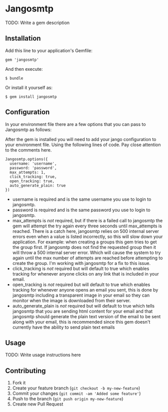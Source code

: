 # Jangosmtp

TODO: Write a gem description

## Installation

Add this line to your application's Gemfile:

    gem 'jangosmtp'

And then execute:

    $ bundle

Or install it yourself as:

    $ gem install jangosmtp

## Configuration

In your environment file there are a few options that you can pass to Jangosmtp as follows:

After the gem is installed you will need to add your jango configuration to your environment file. Using the following lines of code. Pay close attention to the comments here.

    Jangosmtp.options({
      username: 'username',
      password: 'password',
      max_attempts: 1,
      click_tracking: true,
      open_tracking: true,
      auto_generate_plain: true
    })

* username is required and is the same username you use to login to jangosmtp.
* password is required and is the same password you use to login to jangosmtp.
* max_attempts is _not_ required, but if there is a failed call to jangosmtp the gem will attempt the try again every three seconds until max_attempts is reached. There is a catch here, jangosmtp relies on 500 internal server errors even when a value is listed incorrectly, so this will slow down your application. For example: when creating a groups this gem tries to get the group first. If jangosmtp does not find the requested group then it will throw a 500 internal server error. Which will cause the system to try again until the max number of attempts are reached before attempting to create the group. I'm working with jangosmtp for a fix to this issue.
* click_tracking is _not_ required but will default to true which enables tracking for whenever anyone clicks on any link that is included in your email.
* open_tracking is _not_ required but will default to true which enables tracking for whenever anyone opens an email you sent, this is done by jangosmtp including a transparent image in your email so they can monitor when the image is downloaded from their server.
* auto_generate_plain is _not_ required but will default to true which tells jangosmtp that you are sending html content for your email and that jangosmtp should generate the plain text version of the email to be sent along with your email, this is recommended since this gem doesn't currently have the ability to send plain text emails

## Usage

TODO: Write usage instructions here

## Contributing

1. Fork it
2. Create your feature branch (`git checkout -b my-new-feature`)
3. Commit your changes (`git commit -am 'Added some feature'`)
4. Push to the branch (`git push origin my-new-feature`)
5. Create new Pull Request

